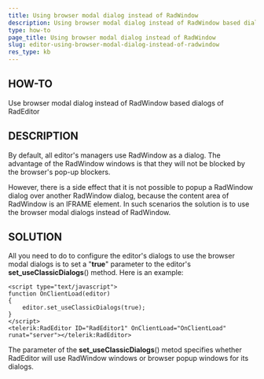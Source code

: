 ```yaml
---
title: Using browser modal dialog instead of RadWindow
description: Using browser modal dialog instead of RadWindow based dialogs of RadEditor. Check it now!
type: how-to
page_title: Using browser modal dialog instead of RadWindow
slug: editor-using-browser-modal-dialog-instead-of-radwindow
res_type: kb
---
```


   
## HOW-TO  
 Use browser modal dialog instead of RadWindow based dialogs of RadEditor
   
## DESCRIPTION  
 By default, all editor's managers use RadWindow as a dialog. The advantage of the RadWindow windows is that they will not be blocked by the browser's pop-up blockers.  
   
 However, there is a side effect that it is not possible to popup a RadWindow dialog over another RadWindow dialog, because the content area of RadWindow is an IFRAME element. In such scenarios the solution is to use the browser modal dialogs instead of RadWindow.  
   
## SOLUTION  
 All you need to do to configure the editor's dialogs to use the browser modal dialogs is to set a "**true**" parameter to the editor's **set_useClassicDialogs**() method. Here is an example:  
   
 
````ASP.NET
<script type="text/javascript">  
function OnClientLoad(editor)  
{  
    editor.set_useClassicDialogs(true);  
}  
</script>  
<telerik:RadEditor ID="RadEditor1" OnClientLoad="OnClientLoad"  runat="server"></telerik:RadEditor>  
````
 
   
 The parameter of the **set_useClassicDialogs**() metod specifies whether RadEditor will use RadWindow windows or browser popup windows for its dialogs.  

